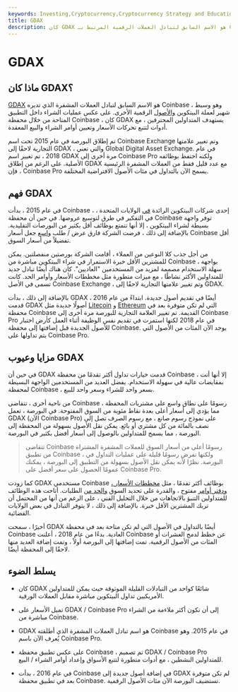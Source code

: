 ```yaml
---
keywords: Investing,Cryptocurrency,Cryptocurrency Strategy and Education,Strategy and Education
title: GDAX
description: كان GDAX هو الاسم السابق لتبادل العملات الرقمية المرتبط بـ Coinbase. يُعرف الآن باسم Coinbase Pro.
---
```


# GDAX
## ماذا كان GDAX؟

[GDAX](/cryptocurrency) هو الاسم السابق لتبادل العملات المشفرة الذي تديره Coinbase ، وهو وسيط شهير لعملة البيتكوين [والأصول](/bitcoin) الرقمية الأخرى. على عكس عمليات الشراء داخل التطبيق المتاحة من خلال محفظة Coinbase ، كان GDAX يستهدف المتداولين المحترفين ، مع أدوات لتتبع تحركات الأسعار وتعيين أوامر الشراء والبيع المعقدة.

تم إطلاق البورصة في عام 2015 تحت اسم Coinbase Exchange وتم تغيير علامتها التجارية لاحقًا إلى GDAX ، والتي تعني Global Digital Asset Exchange. في عام 2018 ، تم تغيير اسم GDAX مرة أخرى إلى Coinbase Pro ولكنه احتفظ بوظائفه الأصلية. على الرغم من إطلاق GDAX مع عدد قليل فقط من العملات المشفرة الرئيسية ، فإن Coinbase Pro يسمح الآن بالتداول في مئات الأصول الافتراضية المختلفة.

## فهم GDAX

في عام 2015 ، بدأت Coinbase ، إحدى شركات البيتكوين الرائدة [في](/bitcoin) الولايات المتحدة ، في التفكير في طرق لتوسيع عروضها. في حين أن محفظة Coinbase توفر واجهة بسيطة لشراء البيتكوين ، إلا أنها تتمتع بوظائف أقل بكثير من البورصات التقليدية. بالإضافة إلى ذلك ، فرضت الشركة فارق عرض / طلب [واسع](/spread) جعل أسعار Coinbase أقل تفضيلاً من أسعار السوق.

من أجل جذب كلا النوعين من العملاء ، أقامت الشركة بورصتين منفصلتين. يمكن للمشترين الأقل خبرة الاستمرار في شراء البيتكوين مباشرة من Coinbase ، بواجهة سهلة الاستخدام مصممة لمزيد من المستخدمين "العاديين". كان هناك أيضًا تبادل جديد للمتداولين الأكثر نشاطًا ، مع ميزات متطورة مثل مخططات الأسعار وأوامر الحد. كانت تسمى في الأصل Coinbase Exchange ، وتم تغيير علامتها التجارية لاحقًا إلى GDAX.

بالإضافة إلى ذلك ، بدأت GDAX أيضًا في تقديم أصول جديدة. ابتداءً من عام 2016 ، قدمت GDAX أصولًا جديدة مثل [Litecoin](/litecoin) و [Ethereum](/ethereum) التي لم تكن متوفرة بعد في محفظة Coinbase القديمة. تم تغيير العلامة التجارية للبورصة مرة أخرى إلى Coinbase Pro في عام 2018 لكنها استمرت في تقديم نفس الوظيفة أثناء العمل كأرض اختبار للأصول الجديدة قبل إضافتها إلى محفظة Coinbase. يوجد الآن المئات من الأصول التي يتم تداولها على Coinbase Pro.

## مزايا وعيوب GDAX

في حين أن GDAX قدمت خيارات تداول أكثر تقدمًا من محفظة Coinbase ، إلا أنها أتت بمقايضات عالية في سهولة الاستخدام. يفضل العديد من المستخدمين الواجهة البسيطة لمحفظة Coinbase ، بسعر واحد للشراء وسعر واحد للبيع.

من ناحية أخرى ، تتقاضى Coinbase رسومًا على نطاق واسع على مشتريات المحفظة ، مما يؤدي إلى أسعار أعلى بعدة نقاط مئوية من السوق المفتوحة. في البورصة ، تعمل GDAX (الآن Coinbase Pro) على نموذج رسوم صانع ، مع رسوم الصرف تصل إلى نصف بالمائة من كل مشتري أو بائع. يمكن نقل الأصول بسهولة من المحفظة إلى البورصة ، مما يسمح للمتداولين بالوصول إلى أسعار أفضل بكثير في البورصة.

> تتقاضى Coinbase رسومًا أعلى من أسعار السوق للعملات المشفرة المشتراة من تطبيق Coinbase ، ولكنها تفرض رسومًا قليلة على عمليات التداول في البورصة. نظرًا لأنه يمكن نقل الأصول بسهولة من التطبيق إلى البورصة ، يمكنك عمومًا الحصول على سعر أفضل على Coinbase Pro.

>

كما زودت GDAX مستخدمي Coinbase بوظائف أكثر تقدمًا ، مثل [مخططات الأسعار ،](/dailychart) [ودفتر أوامر](/order-book) مفتوح ، والقدرة على تحديد السوق [والحد من](/limitorder) الطلبات. أتاحت هذه الوظائف للمتداولين التنبؤ بالاتجاهات من خلال التحليل الفني ، على الرغم من أنها من المحتمل أن تربك المشترين الأقل خبرة. بالإضافة إلى ذلك ، لا يتوفر التبادل في بعض الولايات القضائية.

أخيرًا ، سمحت GDAX أيضًا بالتداول في الأصول التي لم تكن متاحة بعد في محفظة Coinbase العادية. بدءًا من عام 2018 ، أعلنت Coinbase عن خطط لدمج العشرات أو المئات من الأصول الرقمية. تمت إضافتها إلى البورصة أولاً ، وتمت إضافة العديد منها لاحقًا إلى المحفظة أيضًا.

## يسلط الضوء

- كان GDAX شائعًا كواحد من التبادلات القليلة الموثوقة حيث يمكن للمتداولين الأمريكيين تداول البيتكوين مباشرة مقابل العملات الورقية.

- تميل الأسعار على GDAX / Coinbase Pro إلى أن تكون أكثر ملاءمة من الشراء مباشرة من Coinbase.

- GDAX هو اسم تبادل العملات المشفرة الذي أطلقته Coinbase في عام 2015. وهو يُعرف الآن باسم Coinbase Pro.

- على عكس تطبيق محفظة Coinbase ، تم تصميم GDAX / Coinbase Pro للمتداولين النشطين ، مع أدوات متطورة لتتبع الأسواق وإعداد أوامر الشراء / البيع.

- في عام 2016 ، بدأت Coinbase في إضافة أصول جديدة إلى GDAX لم تكن متوفرة بعد في تطبيق محفظة Coinbase. تستضيف البورصة الآن مئات الأصول الرقمية.

